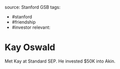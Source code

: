 source: Stanford GSB
tags:
- #stanford 
- #friendship 
- #investor
relevant:

# Kay Oswald

Met Kay at Standard SEP. He invested $50K into Akin.

